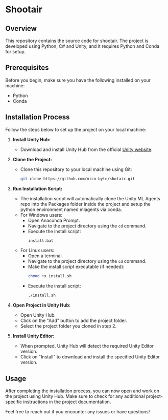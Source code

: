 # Shootair

## Overview

This repository contains the source code for shootair. The project is developed using Python, C# and Unity, and it requires Python and Conda for setup.

## Prerequisites

Before you begin, make sure you have the following installed on your machine:

- Python
- Conda

## Installation Process

Follow the steps below to set up the project on your local machine:

1. **Install Unity Hub:**
   - Download and install Unity Hub from the official [Unity website](https://unity3d.com/get-unity/download).

2. **Clone the Project:**
   - Clone this repository to your local machine using Git:
     ```bash
     git clone https://github.com/nico-byte/shotair.git
     ```

3. **Run Installation Script:**
   - The installation script will automatically clone the Unity ML Agents repo into the Packages folder inside the project and setup the python environment named mlagents via conda.
   - For Windows users:
     - Open Anaconda Prompt.
     - Navigate to the project directory using the `cd` command.
     - Execute the install script:
       ```bash
       install.bat
       ```
   - For Linux users:
     - Open a terminal.
     - Navigate to the project directory using the `cd` command.
     - Make the install script executable (if needed):
       ```bash
       chmod +x install.sh
       ```
     - Execute the install script:
       ```bash
       ./install.sh
       ```

5. **Open Project in Unity Hub:**
   - Open Unity Hub.
   - Click on the "Add" button to add the project folder.
   - Select the project folder you cloned in step 2.

6. **Install Unity Editor:**
   - When prompted, Unity Hub will detect the required Unity Editor version.
   - Click on "Install" to download and install the specified Unity Editor version.

## Usage

After completing the installation process, you can now open and work on the project using Unity Hub. Make sure to check for any additional project-specific instructions in the project documentation.

Feel free to reach out if you encounter any issues or have questions!
